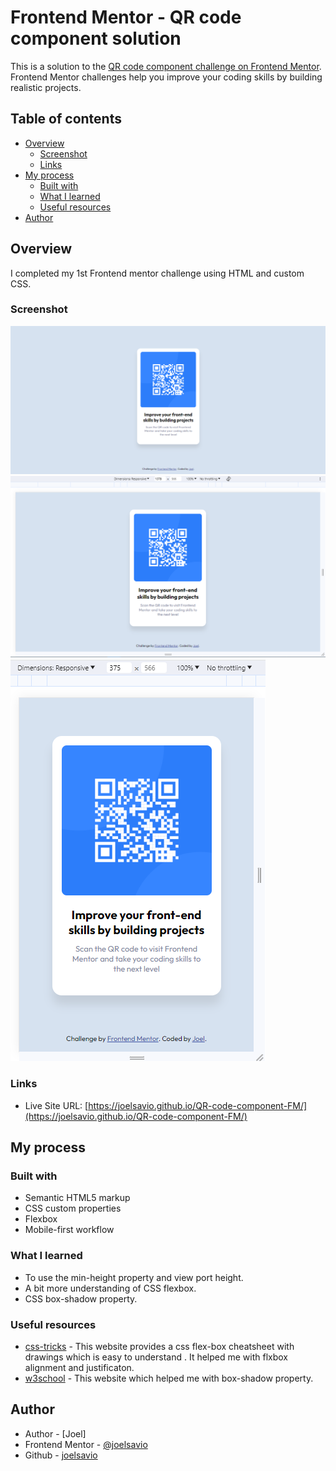 # Frontend Mentor - QR code component solution

This is a solution to the [QR code component challenge on Frontend Mentor](https://www.frontendmentor.io/challenges/qr-code-component-iux_sIO_H). Frontend Mentor challenges help you improve your coding skills by building realistic projects. 

## Table of contents

- [Overview](#overview)
  - [Screenshot](#screenshot)
  - [Links](#links)
- [My process](#my-process)
  - [Built with](#built-with)
  - [What I learned](#what-i-learned)
  - [Useful resources](#useful-resources)
- [Author](#author)

## Overview

I completed my 1st Frontend mentor challenge using HTML and custom CSS. 

### Screenshot

![Design preview](./assets/images/Preview%20-%20QR%20code%20component%20-%20FM.png)
![Desktop design](./assets/images/Desktop%20design%20-%20QR%20code%20component%20-%20FM.png)
![Mobile design](./assets/images/Mobile%20design%20-%20QR%20code%20component%20-%20FM.png)

### Links

- Live Site URL: [https://joelsavio.github.io/QR-code-component-FM/](https://joelsavio.github.io/QR-code-component-FM/)

## My process

### Built with

- Semantic HTML5 markup
- CSS custom properties
- Flexbox
- Mobile-first workflow

### What I learned

- To use the min-height property and view port height.
- A bit more understanding of CSS flexbox.
- CSS box-shadow property.

### Useful resources

- [css-tricks](https://css-tricks.com/snippets/css/a-guide-to-flexbox/) - This website provides a css flex-box cheatsheet with drawings which is easy to understand . It helped me with flxbox alignment and justificaton.
- [w3school](https://www.w3schools.com/) - This website which helped me with box-shadow property.

## Author

- Author - [Joel]
- Frontend Mentor - [@joelsavio](https://www.frontendmentor.io/profile/joelsavio)
- Github - [joelsavio](https://github.com/joelsavio)
